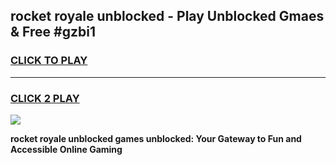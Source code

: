 
## rocket royale unblocked - Play Unblocked Gmaes & Free #gzbi1
<h3>
<a href="https://news.freeplayer.one?title=rocket_royale_unblocked&ref=24F">CLICK TO PLAY</a></h3>
<hr>

<h3>
<a href="https://news.freeplayer.one?title=rocket_royale_unblocked&ref=24F">CLICK 2 PLAY</a>
  
</h3>

<a href="https://news.freeplayer.one?title=rocket_royale_unblocked&ref=24F/"><img src="https://clearcache.store/games.png"></a>


**rocket royale unblocked games unblocked: Your Gateway to Fun and Accessible Online Gaming**
